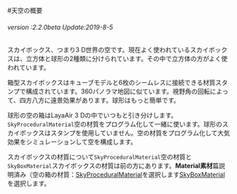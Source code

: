#天空の概要

###### *version :2.2.0beta   Update:2019-8-5*

スカイボックス、つまり3 D世界の空です。現在よく使われているスカイボックスは、立方体と球形の2種類に分けられています。その中で立方体の方がよく使われています。

箱型スカイボックスはキューブモデルと6枚のシームレスに接続できる材質スタンプで構成されています。360パノラマ地図に似ています。視野角の回転によって、四方八方に遠景効果があります。球形はもっと簡単です。

球形の空の箱はLayaAir 3 Dの中でいつもと引き分けします。`SkyProceduralMaterial`空の材質をプログラム化して一緒に使います。球形のスカイボックスはスタンプを使用していません。空の材質をプログラム化して大気効果をシミュレーションして空を構成します。

スカイボックスの材質について`SkyProceduralMaterial`空の材質と`SkyBoxMaterial`スカイボックスの材質は前の方にあります。**Material素材**篇説明済み（空の箱の材質：[SkyProceduralMaterial](https://ldc2.layabox.com/doc/?nav=zh-as-4-13-0)を選択します[SkyBoxMaterial](https://ldc2.layabox.com/doc/?nav=zh-as-4-13-1)を選択します。

